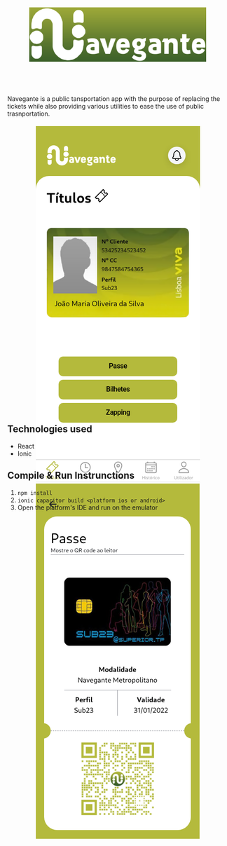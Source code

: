 <div style="text-align:center; height:150px; margin:50px"><img src="./Logo.png"/></div>

Navegante is a public tansportation app with the purpose of replacing the tickets while also providing various utilities to ease the use of public trasnportation.

<div style="text-align:center; height:650px; margin:20px"><img src="./home.png"/> <img src="./ticket.png"/></div>

## Technologies used

- React
- Ionic

## Compile & Run Instrunctions

1. ```npm install```
2. ```ionic capacitor build <platform ios or android>```
3. Open the platform's IDE and run on the emulator